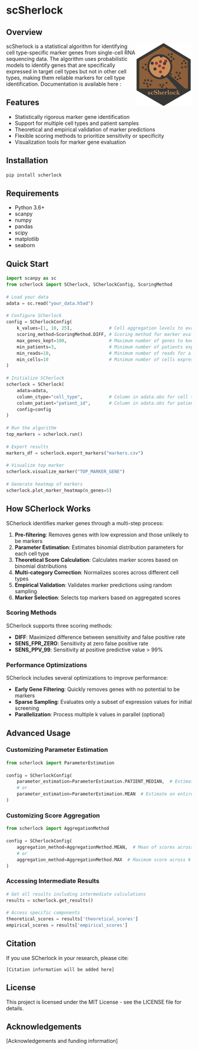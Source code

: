 # scSherlock

## Overview
<img src="images/logo.png" align="right" width="150px" />
scSherlock is a statistical algorithm for identifying cell type-specific marker genes from single-cell RNA sequencing data. The algorithm uses probabilistic models to identify genes that are specifically expressed in target cell types but not in other cell types, making them reliable markers for cell type identification.  
Documentation is available here : 

## Features

- Statistically rigorous marker gene identification
- Support for multiple cell types and patient samples
- Theoretical and empirical validation of marker predictions
- Flexible scoring methods to prioritize sensitivity or specificity
- Visualization tools for marker gene evaluation

## Installation

```bash
pip install scherlock
```

## Requirements

- Python 3.6+
- scanpy
- numpy
- pandas
- scipy
- matplotlib
- seaborn

## Quick Start

```python
import scanpy as sc
from scherlock import SCherlock, SCherlockConfig, ScoringMethod

# Load your data
adata = sc.read("your_data.h5ad")

# Configure SCherlock
config = SCherlockConfig(
    k_values=[1, 10, 25],              # Cell aggregation levels to evaluate
    scoring_method=ScoringMethod.DIFF, # Scoring method for marker evaluation
    max_genes_kept=100,                # Maximum number of genes to keep per cell type
    min_patients=3,                    # Minimum number of patients expressing the gene
    min_reads=10,                      # Minimum number of reads for a gene
    min_cells=10                       # Minimum number of cells expressing the gene
)

# Initialize SCherlock
scherlock = SCherlock(
    adata=adata,
    column_ctype="cell_type",          # Column in adata.obs for cell type annotations
    column_patient="patient_id",       # Column in adata.obs for patient IDs
    config=config
)

# Run the algorithm
top_markers = scherlock.run()

# Export results
markers_df = scherlock.export_markers("markers.csv")

# Visualize top marker
scherlock.visualize_marker("TOP_MARKER_GENE")

# Generate heatmap of markers
scherlock.plot_marker_heatmap(n_genes=5)
```

## How SCherlock Works

SCherlock identifies marker genes through a multi-step process:

1. **Pre-filtering**: Removes genes with low expression and those unlikely to be markers
2. **Parameter Estimation**: Estimates binomial distribution parameters for each cell type
3. **Theoretical Score Calculation**: Calculates marker scores based on binomial distributions
4. **Multi-category Correction**: Normalizes scores across different cell types
5. **Empirical Validation**: Validates marker predictions using random sampling
6. **Marker Selection**: Selects top markers based on aggregated scores

### Scoring Methods

SCherlock supports three scoring methods:

- **DIFF**: Maximized difference between sensitivity and false positive rate
- **SENS_FPR_ZERO**: Sensitivity at zero false positive rate
- **SENS_PPV_99**: Sensitivity at positive predictive value > 99%

### Performance Optimizations

SCherlock includes several optimizations to improve performance:

- **Early Gene Filtering**: Quickly removes genes with no potential to be markers
- **Sparse Sampling**: Evaluates only a subset of expression values for initial screening
- **Parallelization**: Process multiple k values in parallel (optional)

## Advanced Usage

### Customizing Parameter Estimation

```python
from scherlock import ParameterEstimation

config = SCherlockConfig(
    parameter_estimation=ParameterEstimation.PATIENT_MEDIAN,  # Estimate per patient
    # or
    parameter_estimation=ParameterEstimation.MEAN  # Estimate on entire dataset
)
```

### Customizing Score Aggregation

```python
from scherlock import AggregationMethod

config = SCherlockConfig(
    aggregation_method=AggregationMethod.MEAN,  # Mean of scores across k values
    # or
    aggregation_method=AggregationMethod.MAX  # Maximum score across k values
)
```

### Accessing Intermediate Results

```python
# Get all results including intermediate calculations
results = scherlock.get_results()

# Access specific components
theoretical_scores = results['theoretical_scores']
empirical_scores = results['empirical_scores']
```

## Citation

If you use SCherlock in your research, please cite:

```
[Citation information will be added here]
```

## License

This project is licensed under the MIT License - see the LICENSE file for details.

## Acknowledgements

[Acknowledgements and funding information]